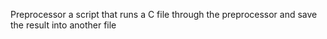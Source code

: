 Preprocessor a script that runs a C file through the preprocessor and save the result into another file
